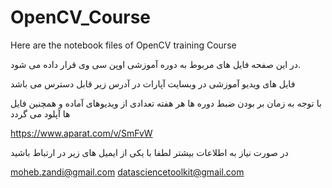 # OpenCV_Course
Here are the notebook files of OpenCV training Course

در این صفحه فایل های مربوط به دوره آموزشی اوپن سی وی قرار داده می شود.

فایل های ویدیو آموزشی در وبسایت آپارات در آدرس زیر قابل دسترس می باشد

با توجه به زمان بر بودن ضبط دوره ها هر هفته تعدادی از ویدیوهای آماده و همچنین فایل ها آپلود می گردد

https://www.aparat.com/v/SmFvW


در صورت نیاز به اطلاعات بیشتر لطفا با یکی از ایمیل های زیر در ارتباط باشید

moheb.zandi@gmail.com
datasciencetoolkit@gmail.com
